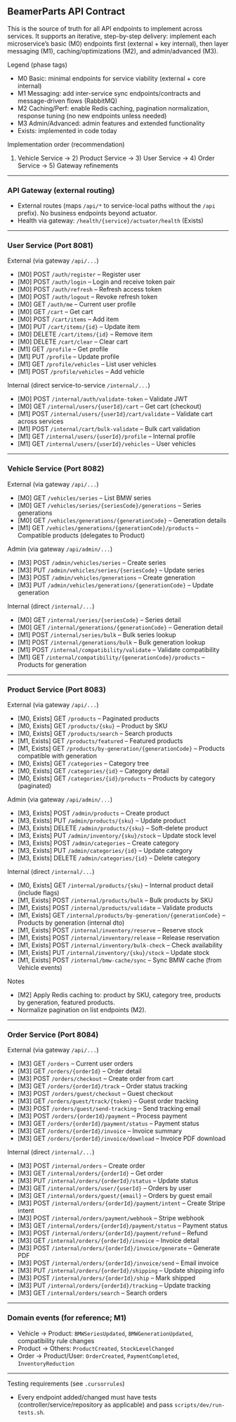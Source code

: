 ## BeamerParts API Contract

This is the source of truth for all API endpoints to implement across services. It supports an iterative, step-by-step delivery: implement each microservice’s basic (M0) endpoints first (external + key internal), then layer messaging (M1), caching/optimizations (M2), and admin/advanced (M3).

Legend (phase tags)
- M0 Basic: minimal endpoints for service viability (external + core internal)
- M1 Messaging: add inter-service sync endpoints/contracts and message-driven flows (RabbitMQ)
- M2 Caching/Perf: enable Redis caching, pagination normalization, response tuning (no new endpoints unless needed)
- M3 Admin/Advanced: admin features and extended functionality
- Exists: implemented in code today

Implementation order (recommendation)
1) Vehicle Service → 2) Product Service → 3) User Service → 4) Order Service → 5) Gateway refinements

---

### API Gateway (external routing)
- External routes (maps `/api/*` to service-local paths without the `/api` prefix). No business endpoints beyond actuator.
- Health via gateway: `/health/{service}/actuator/health` (Exists)

---

### User Service (Port 8081)

External (via gateway `/api/...`)
- [M0] POST `/auth/register` – Register user
- [M0] POST `/auth/login` – Login and receive token pair
- [M0] POST `/auth/refresh` – Refresh access token
- [M0] POST `/auth/logout` – Revoke refresh token
- [M0] GET  `/auth/me` – Current user profile
- [M0] GET  `/cart` – Get cart
- [M0] POST `/cart/items` – Add item
- [M0] PUT  `/cart/items/{id}` – Update item
- [M0] DELETE `/cart/items/{id}` – Remove item
- [M0] DELETE `/cart/clear` – Clear cart
- [M1] GET  `/profile` – Get profile
- [M1] PUT  `/profile` – Update profile
- [M1] GET  `/profile/vehicles` – List user vehicles
- [M1] POST `/profile/vehicles` – Add vehicle

Internal (direct service-to-service `/internal/...`)
- [M0] POST `/internal/auth/validate-token` – Validate JWT
- [M0] GET  `/internal/users/{userId}/cart` – Get cart (checkout)
- [M1] POST `/internal/users/{userId}/cart/validate` – Validate cart across services
- [M1] POST `/internal/cart/bulk-validate` – Bulk cart validation
- [M1] GET  `/internal/users/{userId}/profile` – Internal profile
- [M1] GET  `/internal/users/{userId}/vehicles` – User vehicles

---

### Vehicle Service (Port 8082)

External (via gateway `/api/...`)
- [M0] GET `/vehicles/series` – List BMW series
- [M0] GET `/vehicles/series/{seriesCode}/generations` – Series generations
- [M0] GET `/vehicles/generations/{generationCode}` – Generation details
- [M1] GET `/vehicles/generations/{generationCode}/products` – Compatible products (delegates to Product)

Admin (via gateway `/api/admin/...`)
- [M3] POST `/admin/vehicles/series` – Create series
- [M3] PUT  `/admin/vehicles/series/{seriesCode}` – Update series
- [M3] POST `/admin/vehicles/generations` – Create generation
- [M3] PUT  `/admin/vehicles/generations/{generationCode}` – Update generation

Internal (direct `/internal/...`)
- [M0] GET  `/internal/series/{seriesCode}` – Series detail
- [M0] GET  `/internal/generations/{generationCode}` – Generation detail
- [M1] POST `/internal/series/bulk` – Bulk series lookup
- [M1] POST `/internal/generations/bulk` – Bulk generation lookup
- [M1] POST `/internal/compatibility/validate` – Validate compatibility
- [M1] GET  `/internal/compatibility/{generationCode}/products` – Products for generation

---

### Product Service (Port 8083)

External (via gateway `/api/...`)
- [M0, Exists] GET  `/products` – Paginated products
- [M0, Exists] GET  `/products/{sku}` – Product by SKU
- [M0, Exists] GET  `/products/search` – Search products
- [M1, Exists] GET  `/products/featured` – Featured products
- [M1, Exists] GET  `/products/by-generation/{generationCode}` – Products compatible with generation
- [M0, Exists] GET  `/categories` – Category tree
- [M0, Exists] GET  `/categories/{id}` – Category detail
- [M0, Exists] GET  `/categories/{id}/products` – Products by category (paginated)

Admin (via gateway `/api/admin/...`)
- [M3, Exists] POST   `/admin/products` – Create product
- [M3, Exists] PUT    `/admin/products/{sku}` – Update product
- [M3, Exists] DELETE `/admin/products/{sku}` – Soft-delete product
- [M3, Exists] PUT    `/admin/inventory/{sku}/stock` – Update stock level
- [M3, Exists] POST   `/admin/categories` – Create category
- [M3, Exists] PUT    `/admin/categories/{id}` – Update category
- [M3, Exists] DELETE `/admin/categories/{id}` – Delete category

Internal (direct `/internal/...`)
- [M0, Exists] GET  `/internal/products/{sku}` – Internal product detail (include flags)
- [M1, Exists] POST `/internal/products/bulk` – Bulk products by SKU
- [M1, Exists] POST `/internal/products/validate` – Validate products
- [M1, Exists] GET  `/internal/products/by-generation/{generationCode}` – Products by generation (internal dto)
- [M1, Exists] POST `/internal/inventory/reserve` – Reserve stock
- [M1, Exists] POST `/internal/inventory/release` – Release reservation
- [M1, Exists] POST `/internal/inventory/bulk-check` – Check availability
- [M1, Exists] PUT  `/internal/inventory/{sku}/stock` – Update stock
- [M1, Exists] POST `/internal/bmw-cache/sync` – Sync BMW cache (from Vehicle events)

Notes
- [M2] Apply Redis caching to: product by SKU, category tree, products by generation, featured products.
- Normalize pagination on list endpoints (M2).

---

### Order Service (Port 8084)

External (via gateway `/api/...`)
- [M3] GET  `/orders` – Current user orders
- [M3] GET  `/orders/{orderId}` – Order detail
- [M3] POST `/orders/checkout` – Create order from cart
- [M3] GET  `/orders/{orderId}/track` – Order status tracking
- [M3] POST `/orders/guest/checkout` – Guest checkout
- [M3] GET  `/orders/guest/track/{token}` – Guest order tracking
- [M3] POST `/orders/guest/send-tracking` – Send tracking email
- [M3] POST `/orders/{orderId}/payment` – Process payment
- [M3] GET  `/orders/{orderId}/payment/status` – Payment status
- [M3] GET  `/orders/{orderId}/invoice` – Invoice summary
- [M3] GET  `/orders/{orderId}/invoice/download` – Invoice PDF download

Internal (direct `/internal/...`)
- [M3] POST `/internal/orders` – Create order
- [M3] GET  `/internal/orders/{orderId}` – Get order
- [M3] PUT  `/internal/orders/{orderId}/status` – Update status
- [M3] GET  `/internal/orders/user/{userId}` – Orders by user
- [M3] GET  `/internal/orders/guest/{email}` – Orders by guest email
- [M3] POST `/internal/orders/{orderId}/payment/intent` – Create Stripe intent
- [M3] POST `/internal/orders/payment/webhook` – Stripe webhook
- [M3] GET  `/internal/orders/{orderId}/payment/status` – Payment status
- [M3] POST `/internal/orders/{orderId}/payment/refund` – Refund
- [M3] GET  `/internal/orders/{orderId}/invoice` – Invoice detail
- [M3] POST `/internal/orders/{orderId}/invoice/generate` – Generate PDF
- [M3] POST `/internal/orders/{orderId}/invoice/send` – Email invoice
- [M3] PUT  `/internal/orders/{orderId}/shipping` – Update shipping info
- [M3] POST `/internal/orders/{orderId}/ship` – Mark shipped
- [M3] PUT  `/internal/orders/{orderId}/tracking` – Update tracking
- [M3] GET  `/internal/orders/search` – Search orders

---

### Domain events (for reference; M1)
- Vehicle → Product: `BMWSeriesUpdated`, `BMWGenerationUpdated`, compatibility rule changes
- Product → Others: `ProductCreated`, `StockLevelChanged`
- Order → Product/User: `OrderCreated`, `PaymentCompleted`, `InventoryReduction`

---

Testing requirements (see `.cursorrules`)
- Every endpoint added/changed must have tests (controller/service/repository as applicable) and pass `scripts/dev/run-tests.sh`.
